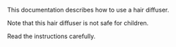 This documentation describes how to use a hair diffuser.

Note that this hair diffuser is not safe for children. 

Read the instructions carefully.

